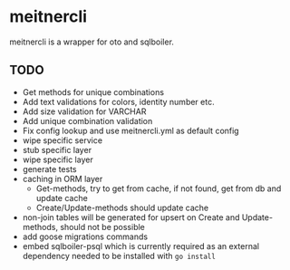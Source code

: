 # meitnercli

meitnercli is a wrapper for oto and sqlboiler.

## TODO
 - Get methods for unique combinations
 - Add text validations for colors, identity number etc.
 - Add size validation for VARCHAR
 - Add unique combination validation
 - Fix config lookup and use meitnercli.yml as default config
 - wipe specific service
 - stub specific layer
 - wipe specific layer
 - generate tests
 - caching in ORM layer 
    - Get-methods, try to get from cache, if not found, get from db and update cache
    - Create/Update-methods should update cache
 - non-join tables will be generated for upsert on Create and Update-methods, should not be possible
 - add goose migrations commands
 - embed sqlboiler-psql which is currently required as an external dependency needed to be installed with `go install`
